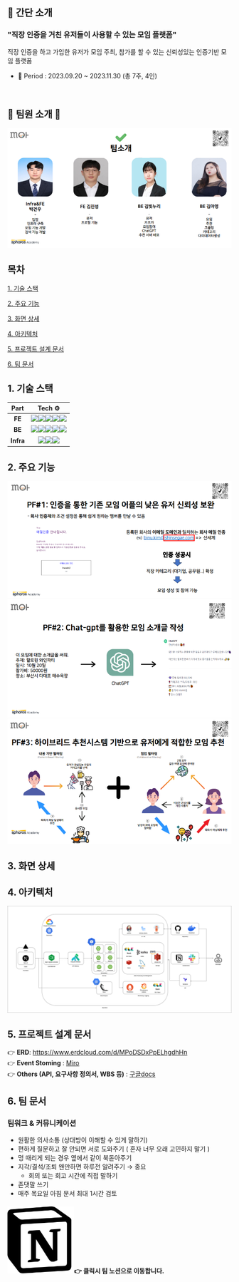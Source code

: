 ##  💁 간단 소개

### "직장 인증을 거친 유저들이 사용할 수 있는 모임 플랫폼"
직장 인증을 하고 가입한 유저가 모임 주최, 참가를 할 수 있는 신뢰성있는 인증기반 모임 플랫폼

- 🎼 Period : 2023.09.20 ~ 2023.11.30 (총 7주, 4인)
<br>
          
## 🧑 팀원 소개 👩
![team](/asset/team.png)


## 목차

[1. 기술 스택](#1-기술-스택)

[2. 주요 기능](#2-주요-기능)

[3. 화면 상세](#3-화면-상세)

[4. 아키텍처](#4-아키텍처)

[5. 프로젝트 설계 문서](#5-프로젝트-설계-문서)

[6. 팀 문서](#6-팀-문서)

## 1. 기술 스택
|   Part    |                                                                                                                                                                                                                                                                                                                 Tech ⚙                                                                                                                                                                                                                                                                                                                 |
| :-------: | :------------------------------------------------------------------------------------------------------------------------------------------------------------------------------------------------------------------------------------------------------------------------------------------------------------------------------------------------------------------------------------------------------------------------------------------------------------------------------------------------------------------------------------------------------------------------------------------------------------------------------------: |
|  **FE**   |                                                                                                            <img src="https://img.shields.io/badge/typescript-3178C6?style=for-the-badge&logo=typescript&logoColor=white"><img src="https://img.shields.io/badge/next.js-000000?style=for-the-badge&logo=nextdotjs&logoColor=white"><img src="https://img.shields.io/badge/html5-E34F26?style=for-the-badge&logo=html5&logoColor=white"><img src="https://img.shields.io/badge/css3-1572B6?style=for-the-badge&logo=css3&logoColor=white"><img src="https://img.shields.io/badge/tailwindcss-06B6D4?style=for-the-badge&logo=tailwindcss&logoColor=white">                                                                                                    |
|  **BE**   | <img src="https://img.shields.io/badge/springboot-6DB33F?style=for-the-badge&logo=spring&logoColor=white"><img src="https://img.shields.io/badge/MYSQL-003545?style=for-the-badge&logo=MYSQL&logoColor=white"><img src="https://img.shields.io/badge/gradle-02303A?style=for-the-badge&logo=gradle&logoColor=white"><img src="https://img.shields.io/badge/Spring DATA JPA-009639?style=for-the-badge&logo=spring&logoColor=white"><img src="https://img.shields.io/badge/Redis-DC382D?style=for-the-badge&logo=Redis&logoColor=white"> |
| **Infra** |                                                                                                    <img src="https://img.shields.io/badge/gcp-FF9900?style=for-the-badge&logo=googlecloud&logoColor=white"><img src="https://img.shields.io/badge/docker-2496ED?style=for-the-badge&logo=docker&logoColor=white"><img src="https://img.shields.io/badge/jenkins-D24939?style=for-the-badge&logo=jenkins&logoColor=white">                                                                                              

## 2. 주요 기능
![pf1](/asset/pf1.png)
![pf2](/asset/pf2.png)
![pf3](/asset/pf3.png)

## 3. 화면 상세

## 4. 아키텍처
![infra](/asset/infra.png)


## 5. 프로젝트 설계 문서
👉 **ERD**: https://www.erdcloud.com/d/MPoDSDxPpELhgdhHn
<br>
👉 **Event Stoming** : [Miro](https://miro.com/app/board/uXjVMxG86Ic=/?share_link_id=275874227948)
<br>
👉 **Others (API, 요구사항 정의서, WBS 등)** : [구글docs](https://docs.google.com/spreadsheets/d/1kKaYCrSYm0VNpoVPs1qLC02dMeEfdvlCzatL8MKYwKk/edit?usp=sharing)


## 6. 팀 문서

### 팀워크 & 커뮤니케이션

- 원활한 의사소통 (상대방이 이해할 수 있게 말하기)
- 편하게 질문하고 잘 안되면 서로 도와주기 ( 혼자 너무 오래 고민하지 말기 )
- 멍 때리게 되는 경우 옆에서 같이 북돋아주기
- 지각/결석/조퇴 왠만하면 하루전 알려주기 → 중요
    - 회의 또는 회고 시간에 직접 말하기
- 존댓말 쓰기
- 매주 목요일 아침 문서 최대 1시간 검토
  
<h4><a href="https://awdfaf.notion.site/ca6eb39dffec41cdb327b38b3c4c77b6?pvs=4"> <img src="https://github.com/spharos-work-jo/.github/blob/main/profile/images/%EB%A6%AC%EB%93%9C%EB%AF%B8%20%ED%99%94%EB%A9%B4%EA%B5%AC%EC%84%B1%20%EC%9D%B4%EB%AF%B8%EC%A7%80/%EB%85%B8%EC%85%98.png" height="150px;" width="150px;" alt=""/></a>👉 클릭시 팀 노션으로 이동합니다.</h4>
